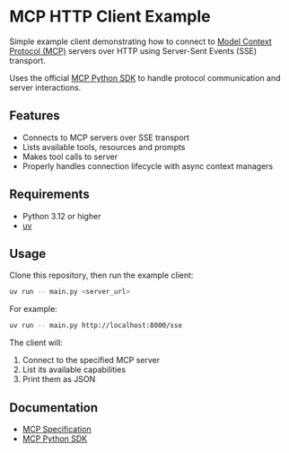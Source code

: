 # MCP HTTP Client Example

Simple example client demonstrating how to connect to [Model Context Protocol (MCP)](https://spec.modelcontextprotocol.io) servers over HTTP using Server-Sent Events (SSE) transport.

Uses the official [MCP Python SDK](https://github.com/modelcontextprotocol/python-sdk) to handle protocol communication and server interactions.

## Features

- Connects to MCP servers over SSE transport
- Lists available tools, resources and prompts
- Makes tool calls to server
- Properly handles connection lifecycle with async context managers

## Requirements

- Python 3.12 or higher
- [uv](https://github.com/astral-sh/uv)

## Usage

Clone this repository, then run the example client:

```bash
uv run -- main.py <server_url>
```

For example:

```bash
uv run -- main.py http://localhost:8000/sse
```

The client will:

1. Connect to the specified MCP server
2. List its available capabilities
3. Print them as JSON

## Documentation

- [MCP Specification](https://spec.modelcontextprotocol.io)
- [MCP Python SDK](https://github.com/modelcontextprotocol/python-sdk)
